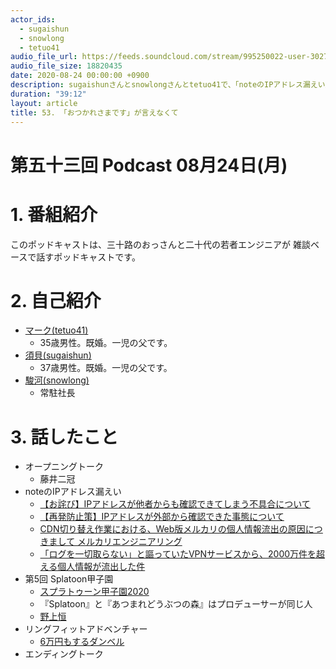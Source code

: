 ```yaml
---
actor_ids:
  - sugaishun
  - snowlong
  - tetuo41
audio_file_url: https://feeds.soundcloud.com/stream/995250022-user-302747142-yarukinai-53-2020-08-24.mp3
audio_file_size: 18820435
date: 2020-08-24 00:00:00 +0900
description: sugaishunさんとsnowlongさんとtetuo41で、「noteのIPアドレス漏えい」「第5回 Splatoon甲子園」「リングフィットアドベンチャー」について話しました。
duration: "39:12"
layout: article
title: 53. 「おつかれさまです」が言えなくて
---
```


# 第五十三回 Podcast 08月24日(月)

# 1. 番組紹介
  このポッドキャストは、三十路のおっさんと二十代の若者エンジニアが
  雑談ベースで話すポッドキャストです。

# 2. 自己紹介
- [マーク(tetuo41)](https://twitter.com/tetuo41)
  - 35歳男性。既婚。一児の父です。
- [須貝(sugaishun)](https://twitter.com/sugaishun)
  - 37歳男性。既婚。一児の父です。
- [駿河(snowlong)](https://twitter.com/_snowlong)
  - 常駐社長

# 3. 話したこと
- オープニングトーク
  - 藤井二冠
- noteのIPアドレス漏えい
  - [【お詫び】IPアドレスが他者からも確認できてしまう不具合について](https://note.jp/n/n3e6451c9b147)
  - [【再発防止策】IPアドレスが外部から確認できた事態について](https://note.jp/n/naf3775e93a58)
  - [CDN切り替え作業における、Web版メルカリの個人情報流出の原因につきまして メルカリエンジニアリング](https://engineering.mercari.com/blog/entry/2017-06-22-204500/)
  - [「ログを一切取らない」と謳っていたVPNサービスから、2000万件を超える個人情報が流出した件](https://science-as-a-candle-in-the-dark.hatenablog.com/entry/2020/07/19/115337)
- 第5回 Splatoon甲子園
  - [スプラトゥーン甲子園2020](https://www.nintendo.co.jp/switch/aab6a/koshien2020/index.html)
  - 『Splatoon』と『あつまれどうぶつの森』はプロデューサーが同じ人
  - [野上恒](https://ja.wikipedia.org/wiki/%E9%87%8E%E4%B8%8A%E6%81%92)
- リングフィットアドベンチャー
  - [6万円もするダンベル](https://item.rakuten.co.jp/lysin/flexbell32i-2/)
- エンディングトーク
